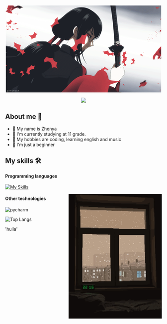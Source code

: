 
<div align="center">
  <p>
    <img src="assets/fwf.gif">
  <p>
<img src="https://readme-typing-svg.herokuapp.com?color=%ffdcdc&lines=You+are+welcome&center=true&width=380&height=50&duration=4000&pause=900">

 </p>
</div>


<div>
  <h2>About me 🐲 </h2>
   <div align="center">

  </div>
  <ul>
    <li>💊 My name is Zhenya</li>
    <li>📕  I'm currently studying at 11 grade. </li>
    <li>👾 My hobbies are coding, learning english and music </li>
    <li>🍤 I'm just a beginner </li>
  </ul>
</div>



## My skills 🛠️
#### Programming languages

[![My Skills](https://skillicons.dev/icons?i=python)](https://skillicons.dev)

<img src="assets/332.gif" align="right" height="400px">

#### Other technologies

<img src="https://cdn.jsdelivr.net/gh/devicons/devicon/icons/pycharm/pycharm-original.svg" alt="pycharm" width="40" height="40"/> 

![Top Langs](https://github-readme-stats.vercel.app/api/top-langs/?username=Determindev&layout=compact&theme=nord)

'huila'




